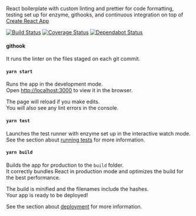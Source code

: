 React boilerplate with custom linting and prettier for code formatting, testing set up for enzyme, githooks, and continuous integration on top of [Create React App](https://github.com/facebook/create-react-app)

[![Build Status](https://travis-ci.org/bstenm/my-react-boilerplate.svg?branch=master)](https://travis-ci.org/bstenm/my-react-boilerplate) [![Coverage Status](https://coveralls.io/repos/github/bstenm/my-react-boilerplate/badge.svg?branch=master)](https://coveralls.io/github/bstenm/my-react-boilerplate?branch=master) [![Dependabot Status](https://api.dependabot.com/badges/status?host=github&repo=bstenm/my-react-boilerplate)](https://dependabot.com)

#### githook

It runs the linter on the files staged on each git commit.

#### `yarn start`

Runs the app in the development mode.<br>
Open [http://localhost:3000](http://localhost:3000) to view it in the browser.

The page will reload if you make edits.<br>
You will also see any lint errors in the console.

#### `yarn test`

Launches the test runner with enzyme set up in the interactive watch mode.<br>
See the section about [running tests](https://facebook.github.io/create-react-app/docs/running-tests) for more information.

#### `yarn build`

Builds the app for production to the `build` folder.<br>
It correctly bundles React in production mode and optimizes the build for the best performance.

The build is minified and the filenames include the hashes.<br>
Your app is ready to be deployed!

See the section about [deployment](https://facebook.github.io/create-react-app/docs/deployment) for more information.
